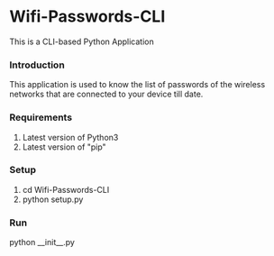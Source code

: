 # Wifi-Passwords-CLI
This is a CLI-based Python Application

### Introduction  
This application is used to know the list of passwords of the wireless networks that are connected to your device till date.  

### Requirements  
1) Latest version of Python3
2) Latest version of "pip"  

### Setup  
1) cd Wifi-Passwords-CLI  
2) python setup.py  

### Run  
python \_\_init\_\_.py
